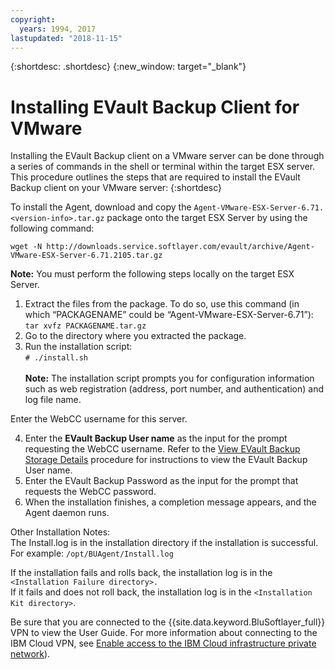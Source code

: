 ```yaml
---
copyright:
  years: 1994, 2017
lastupdated: "2018-11-15"
---
```


{:shortdesc: .shortdesc}
{:new_window: target="_blank"}

# Installing EVault Backup Client for VMware

Installing the EVault Backup client on a VMware server can be done through a series of commands in the shell or terminal within the target ESX server. This procedure outlines the steps that are required to install the EVault Backup client on your VMware server:
{:shortdesc}

To install the Agent, download and copy the `Agent-VMware-ESX-Server-6.71.<version-info>.tar.gz` package onto the target ESX Server by using the following command:

`wget -N http://downloads.service.softlayer.com/evault/archive/Agent-VMware-ESX-Server-6.71.2105.tar.gz`

**Note:** You must perform the following steps locally on the target ESX Server.

1. Extract the files from the package. To do so, use this command (in which “PACKAGENAME” could be “Agent-VMware-ESX-Server-6.71”):<br/>`tar xvfz PACKAGENAME.tar.gz`
2. Go to the directory where you extracted the package.
3. Run the installation script:<br />`# ./install.sh`<br/><br/>
**Note:**  The installation script prompts you for configuration information such as web registration (address, port number, and authentication) and log file name.

Enter the WebCC username for this server.

4. Enter the **EVault Backup User name** as the input for the prompt requesting the WebCC username. Refer to the [View EVault Backup Storage Details](/docs/infrastructure/Backup?topic=Backup-GettingStarted#viewing-evault-backup-storage-details-in-ibm-cloud-infrastructure-customer-portal) procedure for instructions to view the EVault Backup User name.
5. Enter the EVault Backup Password as the input for the prompt that requests the WebCC password.
6. When the installation finishes, a completion message appears, and the Agent daemon runs.


Other Installation Notes:<br/>
The Install.log is in the installation directory if the installation is successful.<br/>
For example: `/opt/BUAgent/Install.log`

If the installation fails and rolls back, the installation log is in the `<Installation Failure directory>.`<br/>
If it fails and does not roll back, the installation log is in the `<Installation Kit directory>`.<br/>

Be sure that you are connected to the {{site.data.keyword.BluSoftlayer_full}} VPN to view the User Guide. For more information about connecting to the IBM Cloud VPN, see [Enable access to the IBM Cloud infrastructure private network](/docs/customer-portal?topic=customer-portal-getting-started#enable-private-network)).
